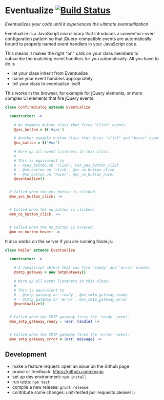 # Eventualize [![Build Status](https://travis-ci.org/kevgo/eventualize.png?branch=master)](https://travis-ci.org/kevgo/eventualize)

_Eventualizes your code until it experiences the ultimate eventualization_

Eventualize is a JavaScript microlibrary that introduces a
convention-over-configuration pattern so that jQuery-compatible events
are automatically bound to properly named event handlers
in your JavaScript code.

This means it makes the right "on" calls on your class members to subscribe
the matching event handlers for you automatically.
All you have to do is
* let your class inherit from Eventualize
* name your event handlers appropriately
* tell your class to eventualize itself

This works in the browser, for example for jQuery elements, or more complex
UI elements that fire jQuery events:

```coffeescript
class ConfirmDialog extends Eventualize

  constructor: ->

    # An example button class that fires "click" events.
    @yes_button = $('#yes')

    # Another example button class that fires "click" and "hover" events.
    @no_button = $('#no')

    # Wire up all event listeners in this class.
    #
    # This is equivalent to
    # - @yes_button.on 'click', @on_yes_button_click
    # - @no_button.on 'click', @on_no_button_click
    # - @no_button.on 'hover', @on_no_button_hover
    @eventualize()


  # Called when the yes_button is clicked.
  @on_yes_button_click: ->


  # Called when the no_button is clicked.
  @on_no_button_click: ->


  # Called when the no_button is hovered.
  @on_no_button_hover: ->
```

It also works on the server if you are running Node.js:

```coffeescript
class Mailer extends Eventualize

  constructor: ->

    # A JavaScript object that can fire 'ready' and 'error' events.
    @smtp_gateway = new SmtpGateway()

    # Wire up all event listeners in this class.
    #
    # This is equivalent to
    # - @smtp_gateway.on 'ready', @on_smtp_gateway_ready
    # - @smtp_gateway.on 'error', @on_smtp_gateway_error
    @eventualize()


  # Called when the SMTP gateway fires the 'ready' event.
  @on_smtp_gateway_ready = (err, handle) ->


  # Called when the SMTP gateway fires the 'error' event.
  @on_smtp_gateway_error = (err, message) ->
```


## Development

* make a feature request: open an issue on the Github page
* praise or feedback: https://github.com/kevgo
* set up dev environment: `npm install`
* run tests: `npm test`
* compile a new release: `grunt release`
* contribute some changes: unit-tested pull requests please!  :)

